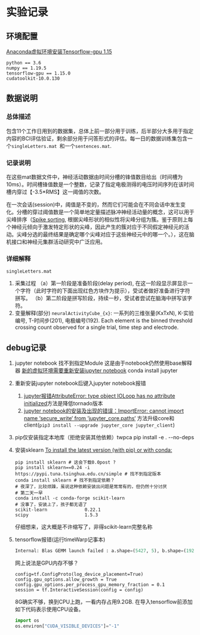 # 实验记录
## 环境配置
[Anaconda虚拟环境安装Tensorflow-gpu 1.15](https://blog.csdn.net/weixin_43933981/article/details/118210873)
```git
python == 3.6
numpy == 1.19.5
tensorflow-gpu == 1.15.0
cudatoolkit-10.0.130
```

## 数据说明
### 总体描述
包含11个工作日用到的数据集，总体上前一部分用于训练，后半部分大多用于指定内容的BCI评估验证，剩余部分用于问答形式的评估。每一日的数据训练集包含一个`singleLetters.mat `和一个`sentences.mat`.
### 记录说明
在这些mat数据文件中，神经活动数据由时间分槽的锋值数目给出（时间槽为10ms）。时间槽锋值数是一个整数，记录了指定电极测得的电压时间序列在该时间槽内穿过【-3.5*RMS】这一阈值的次数。

在一次会话(session)中，阈值是不变的，然而它们可能会在不同会话中发生变化。分槽的穿过阈值数是一个简单地定量描述脉冲神经活动量的概念，这可以用于尖峰排序（[Spike sorting](http://www.scholarpedia.org/article/Spike_sorting), 根据尖峰形状的相似性将尖峰分组为簇。鉴于原则上每个神经元倾向于激发特定形状的尖峰，因此产生的簇对应于不同假定神经元的活动。尖峰分选的最终结果是确定哪个尖峰对应于这些神经元中的哪一个。），这在脑机接口和神经元集群活动研究中广泛应用。
### 详细解释
`singleLetters.mat`
1. 采集过程
（a）第一阶段是准备阶段(delay period), 在这一阶段显示屏显示一个字符（此时字符的下面出现红色方块作为提示），受试者做好准备进行字符拼写。
（b）第二阶段是拼写阶段，持续一秒，受试者尝试在脑海中拼写该字符。
1. 变量解释(部分)
`neuralActivityCube_{x}`: 一系列的三维张量(KxTxN), K-实验编号, T-时间步(201), 电极编号(192). Each element is the binned threshold crossing count observed for a single trial, time step and electrode.

## debug记录
1. jupyter notebook 找不到指定Module
   这是由于notebook仍然使用base解释器
   [新的虚拟环境需要重新安装jupyter notebook](https://blog.csdn.net/m0_60765523/article/details/123170295)
   conda install jupyter

2. 重新安装jupyter notebook后键入jupyter notebook报错
   1. [jupyter报错AttributeError: type object IOLoop has no attribute initialized](https://blog.csdn.net/veritasalice/article/details/109199027)方法是降低tornado版本
   2. [jupyter notebook的安装及出现的错误：ImportError: cannot import name ‘secure_write‘ from ‘jupyter_core.paths‘](https://cxybb.com/article/younger_to_older/107750816) 方法升级core和client(`pip3 install --upgrade jupyter_core jupyter_client`)

3. pip仅安装指定本地库（拒绝安装其他依赖）twpca
   pip install -e . --no-deps

4. 安装sklearn
   [To install the latest version (with pip) or with conda:](https://scikit-learn.org/stable/auto_examples/release_highlights/plot_release_highlights_0_24_0.html)
   ```git
   pip install sklearn # 这会下载0.0post ?
   pip install sklearn==0.24 -i https://pypi.tuna.tsinghua.edu.cn/simple # 找不到指定版本
   conda install sklearn # 找不到指定依赖？
   # 夜深了，比较烦躁，虽说这种依赖安装出问题是常常有的，但仍然十分讨厌
   # 第二天一早
   conda install -c conda-forge scikit-learn
   # 没事了，安装上了，孩子都无语了
   scikit-learn              0.22.1
   scipy                     1.5.3
   ```
   仔细想来，这大概是不许缩写了，非得scikit-learn完整名称

5. tensorflow报错(运行timeWarp记事本)
    ```py
    Internal: Blas GEMM launch failed : a.shape=(5427, 5), b.shape=(192, 5), m=5427, n=192, k=5
    ```
    网上说法是GPU内存不够？
    ```
    config=tf.ConfigProto(log_device_placement=True)
    config.gpu_options.allow_growth = True
    config.gpu_options.per_process_gpu_memory_fraction = 0.1
    session = tf.InteractiveSession(config = config)  
    ```
    8G确实不够，换到CPU上跑，一看内存占用9.2GB. 在导入tensorflow前添加如下代码表示使用CPU设备。
    ```py
    import os
    os.environ["CUDA_VISIBLE_DEVICES"]="-1"
    ```
